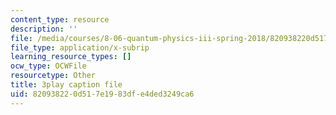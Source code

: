 ```yaml
---
content_type: resource
description: ''
file: /media/courses/8-06-quantum-physics-iii-spring-2018/820938220d517e1983dfe4ded3249ca6_3299996.srt
file_type: application/x-subrip
learning_resource_types: []
ocw_type: OCWFile
resourcetype: Other
title: 3play caption file
uid: 82093822-0d51-7e19-83df-e4ded3249ca6
---
```

